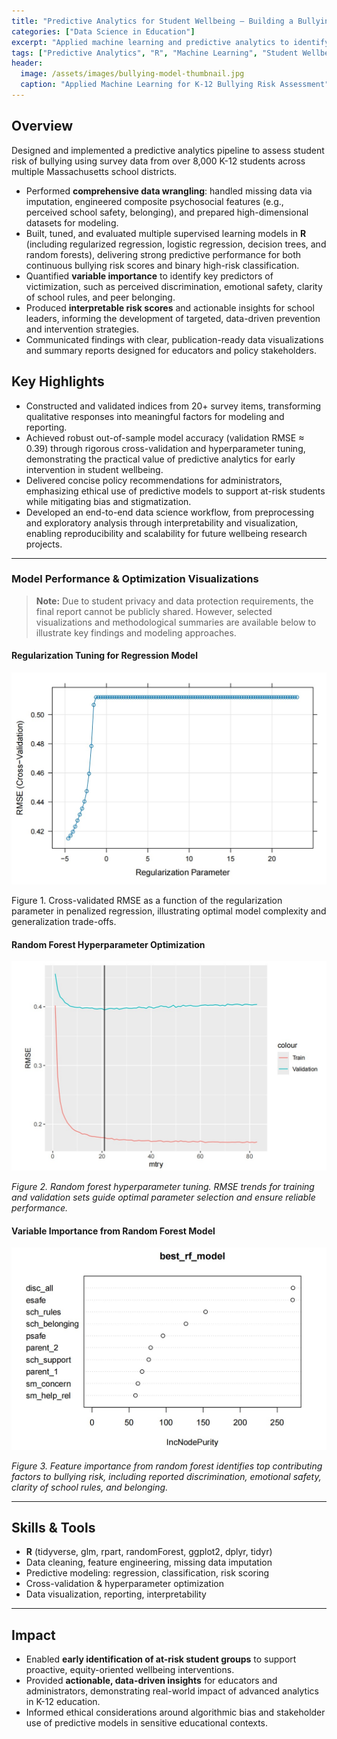 ```yaml
---
title: "Predictive Analytics for Student Wellbeing — Building a Bullying Risk Model"
categories: ["Data Science in Education"]
excerpt: "Applied machine learning and predictive analytics to identify risk factors and patterns of bullying victimization based on large-scale K-12 survey data."
tags: ["Predictive Analytics", "R", "Machine Learning", "Student Wellbeing", "Data Visualization"]
header:
  image: /assets/images/bullying-model-thumbnail.jpg
  caption: "Applied Machine Learning for K-12 Bullying Risk Assessment"
---
```


## Overview

Designed and implemented a predictive analytics pipeline to assess student risk of bullying using survey data from over 8,000 K-12 students across multiple Massachusetts school districts.

- Performed **comprehensive data wrangling**: handled missing data via imputation, engineered composite psychosocial features (e.g., perceived school safety, belonging), and prepared high-dimensional datasets for modeling.
- Built, tuned, and evaluated multiple supervised learning models in **R** (including regularized regression, logistic regression, decision trees, and random forests), delivering strong predictive performance for both continuous bullying risk scores and binary high-risk classification.
- Quantified **variable importance** to identify key predictors of victimization, such as perceived discrimination, emotional safety, clarity of school rules, and peer belonging.
- Produced **interpretable risk scores** and actionable insights for school leaders, informing the development of targeted, data-driven prevention and intervention strategies.
- Communicated findings with clear, publication-ready data visualizations and summary reports designed for educators and policy stakeholders.

## Key Highlights

- Constructed and validated indices from 20+ survey items, transforming qualitative responses into meaningful factors for modeling and reporting.
- Achieved robust out-of-sample model accuracy (validation RMSE ≈ 0.39) through rigorous cross-validation and hyperparameter tuning, demonstrating the practical value of predictive analytics for early intervention in student wellbeing.
- Delivered concise policy recommendations for administrators, emphasizing ethical use of predictive models to support at-risk students while mitigating bias and stigmatization.
- Developed an end-to-end data science workflow, from preprocessing and exploratory analysis through interpretability and visualization, enabling reproducibility and scalability for future wellbeing research projects.

---

### Model Performance & Optimization Visualizations

> **Note:** Due to student privacy and data protection requirements, the final report cannot be publicly shared. However, selected visualizations and methodological summaries are available below to illustrate key findings and modeling approaches.

#### Regularization Tuning for Regression Model

![RMSE vs Regularization Parameter](/assets/images/1.jpg)

Figure 1. Cross-validated RMSE as a function of the regularization parameter in penalized regression, illustrating optimal model complexity and generalization trade-offs.

#### Random Forest Hyperparameter Optimization

![Random Forest Tuning](/assets/images/2.jpg)

*Figure 2. Random forest hyperparameter tuning. RMSE trends for training and validation sets guide optimal parameter selection and ensure reliable performance.*

#### Variable Importance from Random Forest Model

![Variable Importance Plot](/assets/images/3.jpg)

*Figure 3. Feature importance from random forest identifies top contributing factors to bullying risk, including reported discrimination, emotional safety, clarity of school rules, and belonging.*

---

## Skills & Tools

- **R** (tidyverse, glm, rpart, randomForest, ggplot2, dplyr, tidyr)
- Data cleaning, feature engineering, missing data imputation
- Predictive modeling: regression, classification, risk scoring
- Cross-validation & hyperparameter optimization
- Data visualization, reporting, interpretability

---

## Impact

- Enabled **early identification of at-risk student groups** to support proactive, equity-oriented wellbeing interventions.
- Provided **actionable, data-driven insights** for educators and administrators, demonstrating real-world impact of advanced analytics in K-12 education.
- Informed ethical considerations around algorithmic bias and stakeholder use of predictive models in sensitive educational contexts.
